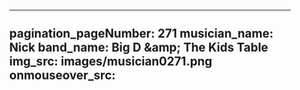 ------
pagination_pageNumber: 271
musician_name: Nick
band_name: Big D &amp;amp; The Kids Table
img_src: images/musician0271.png
onmouseover_src: 
------